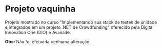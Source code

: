 # Projeto vaquinha



Projeto mostrado no curso "Implementando sua stack de testes de unidade e integrados em um projeto .NET de Crowdfunding" oferecido pela Digital Innovation One (DIO) e Avanade.



**Obs:** Não foi efetuada nenhuma alteração.
